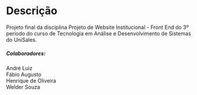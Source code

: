 # Descrição

Projeto final da disciplina Projeto de Website Institucional - Front End do 3º período do curso de Tecnologia em Análise e Desenvolvimento de Sistemas do UniSales.

##### Colaboradores:

André Luiz\
Fábio Augusto\
Henrique de Oliveira\
Welder Souza 
